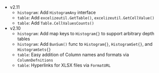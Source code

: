 - v2.11
  - `histogram`: Add `HistogramAny` interface
  - `table`: Add `excelizeutil.GetTable()`, `excelizeutil.GetCellValue()`
  - `table`: Add `Table.CellValuesCounts()`
- v2.10
  - `histogram`: Add map keys to `Histogram{}` to support arbitrary depth tables
  - `histogram`: Add `BunSum()` func to `Histogram{}`, `HistogramSet{}`, and `HistogramSets{}`
  - `table`: Easy addition of Column names and formats via `ColumnDefnitions`
  - `table`: Hyperlinks for XLSX files via `FormatURL`